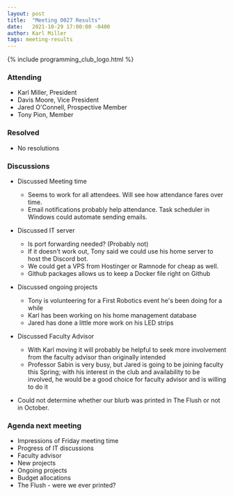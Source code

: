 ```yaml
---
layout: post
title:  "Meeting 0027 Results"
date:   2021-10-29 17:00:00 -0400
author: Karl Miller
tags: meeting-results
---
```


{% include programming_club_logo.html %}

### Attending

- Karl Miller, President
- Davis Moore, Vice President
- Jared O'Connell, Prospective Member
- Tony Pion, Member

### Resolved

- No resolutions

### Discussions 

- Discussed Meeting time 
	- Seems to work for all attendees. Will see how attendance fares over time.
	- Email notifications probably help attendance. Task scheduler in Windows could automate sending emails. 

- Discussed IT server 
	- Is port forwarding needed? (Probably not)
	- If it doesn't work out, Tony said we could use his home server to host the Discord bot. 
	- We could get a VPS from Hostinger or Ramnode for cheap as well.
	- Github packages allows us to keep a Docker file right on Github
	
- Discussed ongoing projects 
	- Tony is volunteering for a First Robotics event he's been doing for a while
	- Karl has been working on his home management database 
	- Jared has done a little more work on his LED strips 
	
- Discussed Faculty Advisor
	- With Karl moving it will probably be helpful to seek more involvement from the faculty advisor than originally intended
	- Professor Sabin is very busy, but Jared is going to be joining faculty this Spring; with his interest in the club and availability to be involved, he would be a good choice for faculty advisor and is willing to do it 
	
- Could not determine whether our blurb was printed in The Flush or not in October. 
	
### Agenda next meeting

- Impressions of Friday meeting time
- Progress of IT discussions
- Faculty advisor 
- New projects
- Ongoing projects
- Budget allocations 
- The Flush - were we ever printed?